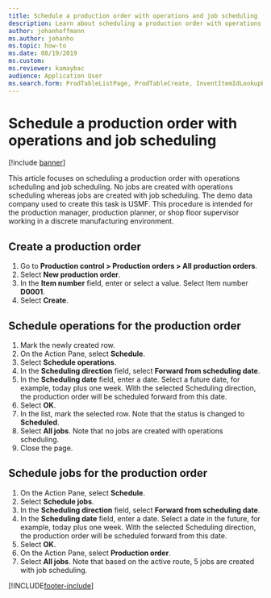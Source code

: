 ```yaml
--- 
title: Schedule a production order with operations and job scheduling
description: Learn about scheduling a production order with operations scheduling and job scheduling, including a step-by-step process for creating production orders. 
author: johanhoffmann
ms.author: johanho
ms.topic: how-to
ms.date: 08/19/2019
ms.custom:
ms.reviewer: kamaybac   
audience: Application User  
ms.search.form: ProdTableListPage, ProdTableCreate, InventItemIdLookupPurchase, ProdSchedule, ProdTable, ProdRouteJob
---
```


# Schedule a production order with operations and job scheduling

[!include [banner](../../includes/banner.md)]

This article focuses on scheduling a production order with operations scheduling and job scheduling. No jobs are created with operations scheduling whereas jobs are created with job scheduling. The demo data company used to create this task is USMF. This procedure is intended for the production manager, production planner, or shop floor supervisor working in a discrete manufacturing environment.


## Create a production order
1. Go to **Production control > Production orders > All production orders**.
2. Select **New production order**.
3. In the **Item number** field, enter or select a value. Select Item number **D0001**.  
4. Select **Create**.

## Schedule operations for the production order
1. Mark the newly created row.      
2. On the Action Pane, select **Schedule**.
3. Select **Schedule operations**.
4. In the **Scheduling direction** field, select **Forward from scheduling date**.
5. In the **Scheduling date** field, enter a date. Select a future date, for example, today plus one week. With the selected Scheduling direction, the production order will be scheduled forward from this date.  
6. Select **OK**.
7. In the list, mark the selected row. Note that the status is changed to **Scheduled**. 
8. Select **All jobs**. Note that no jobs are created with operations scheduling.  
9. Close the page.

## Schedule jobs for the production order
1. On the Action Pane, select **Schedule**.
2. Select **Schedule jobs**.
3. In the **Scheduling direction** field, select **Forward from scheduling date**.
4. In the **Scheduling date** field, enter a date. Select a date in the future, for example, today plus one week. With the selected Scheduling direction, the production order will be scheduled forward from this date.  
5. Select **OK**.
6. On the Action Pane, select **Production order**.
7. Select **All jobs**. Note that based on the active route, 5 jobs are created with job scheduling.  



[!INCLUDE[footer-include](../../../includes/footer-banner.md)]